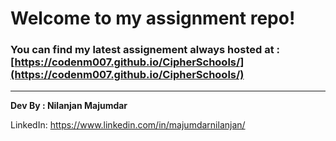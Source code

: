 # Welcome to my assignment repo!

### You can find my latest assignement always hosted at :[https://codenm007.github.io/CipherSchools/](https://codenm007.github.io/CipherSchools/)
---
**Dev By : Nilanjan Majumdar**


LinkedIn: https://www.linkedin.com/in/majumdarnilanjan/
